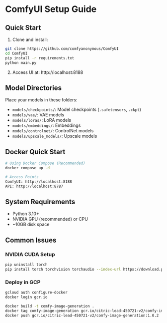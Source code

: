 # ComfyUI Setup Guide

## Quick Start

1. Clone and install:
```bash
git clone https://github.com/comfyanonymous/ComfyUI
cd ComfyUI
pip install -r requirements.txt
python main.py
```

2. Access UI at: http://localhost:8188

## Model Directories

Place your models in these folders:
- `models/checkpoints/`: Model checkpoints (`.safetensors`, `.ckpt`)
- `models/vae/`: VAE models
- `models/loras/`: LoRA models
- `models/embeddings/`: Embeddings
- `models/controlnet/`: ControlNet models
- `models/upscale_models/`: Upscale models

## Docker Quick Start

```bash
# Using Docker Compose (Recommended)
docker compose up -d

# Access Points
ComfyUI: http://localhost:8188
API: http://localhost:8787
```

## System Requirements
- Python 3.10+
- NVIDIA GPU (recommended) or CPU
- ~10GB disk space

## Common Issues

### NVIDIA CUDA Setup
```bash
pip uninstall torch
pip install torch torchvision torchaudio --index-url https://download.pytorch.org/whl/cu124
```

### Deploy in GCP
```bash
gcloud auth configure-docker
docker login gcr.io

docker build -t comfy-image-generation .
docker tag comfy-image-generation gcr.io/citric-lead-450721-v2/comfy-image-generation:1.0.2
docker push gcr.io/citric-lead-450721-v2/comfy-image-generation:1.0.2

```